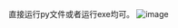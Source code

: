 直接运行py文件或者运行exe均可。
![image](https://github.com/buwanyuanshen/free-video-player/assets/144007759/24e84ae2-f0b4-42c4-9b3d-bbbae7afbd8d)
